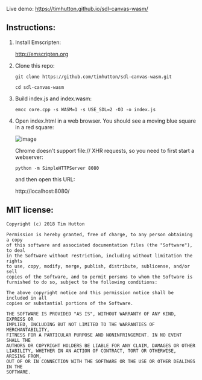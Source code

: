 Live demo: https://timhutton.github.io/sdl-canvas-wasm/

Instructions:
-------------

1. Install Emscripten:

    http://emscripten.org

2. Clone this repo:

    ```git clone https://github.com/timhutton/sdl-canvas-wasm.git```
    
    ```cd sdl-canvas-wasm```
    
3. Build index.js and index.wasm:

    ```emcc core.cpp -s WASM=1 -s USE_SDL=2 -O3 -o index.js```

4. Open index.html in a web browser. You should see a moving blue square in a red square:

    ![image](https://user-images.githubusercontent.com/647092/34481732-a649fefa-efab-11e7-9fe3-aa0c9c870858.png)

    Chrome doesn't support file:// XHR requests, so you need to first start a webserver:

    ```python -m SimpleHTTPServer 8080```

    and then open this URL:

    http://localhost:8080/
    
MIT license:
----------------

```
Copyright (c) 2018 Tim Hutton

Permission is hereby granted, free of charge, to any person obtaining a copy
of this software and associated documentation files (the "Software"), to deal
in the Software without restriction, including without limitation the rights
to use, copy, modify, merge, publish, distribute, sublicense, and/or sell
copies of the Software, and to permit persons to whom the Software is
furnished to do so, subject to the following conditions:

The above copyright notice and this permission notice shall be included in all
copies or substantial portions of the Software.

THE SOFTWARE IS PROVIDED "AS IS", WITHOUT WARRANTY OF ANY KIND, EXPRESS OR
IMPLIED, INCLUDING BUT NOT LIMITED TO THE WARRANTIES OF MERCHANTABILITY,
FITNESS FOR A PARTICULAR PURPOSE AND NONINFRINGEMENT. IN NO EVENT SHALL THE
AUTHORS OR COPYRIGHT HOLDERS BE LIABLE FOR ANY CLAIM, DAMAGES OR OTHER
LIABILITY, WHETHER IN AN ACTION OF CONTRACT, TORT OR OTHERWISE, ARISING FROM,
OUT OF OR IN CONNECTION WITH THE SOFTWARE OR THE USE OR OTHER DEALINGS IN THE
SOFTWARE.
```
